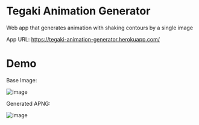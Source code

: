 # Tegaki Animation Generator
Web app that generates animation with shaking contours by a single image

App URL: https://tegaki-animation-generator.herokuapp.com/

# Demo

Base Image:

![image](https://user-images.githubusercontent.com/41321650/141393175-c5c6efb6-22a7-4146-a060-9ebd0961ad3d.png)

Generated APNG:

![image](https://user-images.githubusercontent.com/41321650/141395248-ec11bc36-9aad-4bda-8e75-c98f6ab0396b.png)
